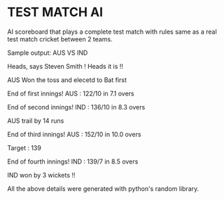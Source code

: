 # TEST MATCH AI
AI scoreboard that plays a complete test match with rules same as a real test match cricket between 2 teams.

Sample output:
AUS VS IND

Heads, says Steven Smith !
Heads it is !!

AUS Won the toss and elecetd to Bat first

End of first innings!
AUS : 122/10 in 7.1 overs

End of second innings!
IND : 136/10 in 8.3 overs

AUS trail by 14 runs

End of third innings!
AUS : 152/10 in 10.0 overs

Target : 139

End of fourth innings!
IND : 139/7 in 8.5 overs

IND won by 3 wickets !!


All the above details were generated with python's random library.
